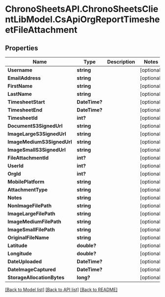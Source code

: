 # ChronoSheetsAPI.ChronoSheetsClientLibModel.CsApiOrgReportTimesheetFileAttachment
## Properties

Name | Type | Description | Notes
------------ | ------------- | ------------- | -------------
**Username** | **string** |  | [optional] 
**EmailAddress** | **string** |  | [optional] 
**FirstName** | **string** |  | [optional] 
**LastName** | **string** |  | [optional] 
**TimesheetStart** | **DateTime?** |  | [optional] 
**TimesheetEnd** | **DateTime?** |  | [optional] 
**TimesheetId** | **int?** |  | [optional] 
**DocumentS3SignedUrl** | **string** |  | [optional] 
**ImageLargeS3SignedUrl** | **string** |  | [optional] 
**ImageMediumS3SignedUrl** | **string** |  | [optional] 
**ImageSmallS3SignedUrl** | **string** |  | [optional] 
**FileAttachmentId** | **int?** |  | [optional] 
**UserId** | **int?** |  | [optional] 
**OrgId** | **int?** |  | [optional] 
**MobilePlatform** | **string** |  | [optional] 
**AttachmentType** | **string** |  | [optional] 
**Notes** | **string** |  | [optional] 
**NonImageFilePath** | **string** |  | [optional] 
**ImageLargeFilePath** | **string** |  | [optional] 
**ImageMediumFilePath** | **string** |  | [optional] 
**ImageSmallFilePath** | **string** |  | [optional] 
**OriginalFileName** | **string** |  | [optional] 
**Latitude** | **double?** |  | [optional] 
**Longitude** | **double?** |  | [optional] 
**DateUploaded** | **DateTime?** |  | [optional] 
**DateImageCaptured** | **DateTime?** |  | [optional] 
**StorageAllocationBytes** | **long?** |  | [optional] 

[[Back to Model list]](../README.md#documentation-for-models) [[Back to API list]](../README.md#documentation-for-api-endpoints) [[Back to README]](../README.md)

